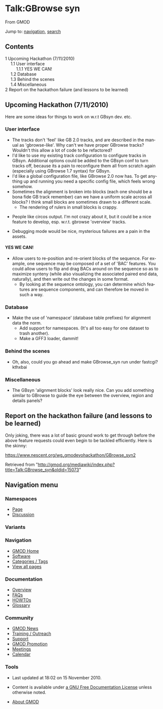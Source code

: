 <div id="mw-page-base" class="noprint">

</div>

<div id="mw-head-base" class="noprint">

</div>

<div id="content" class="mw-body" role="main">

<span id="top"></span>

<div id="mw-js-message" style="display:none;">

</div>



# <span dir="auto">Talk:GBrowse syn</span>

<div id="bodyContent">

<div id="siteSub">

From GMOD

</div>

<div id="contentSub">

</div>

<div id="jump-to-nav" class="mw-jump">

Jump to: [navigation](#mw-navigation), [search](#p-search)

</div>

<div id="mw-content-text" class="mw-content-ltr" lang="en" dir="ltr">

<div id="toc" class="toc">

<div id="toctitle">

## Contents

</div>

- [<span class="tocnumber">1</span> <span class="toctext">Upcoming
  Hackathon (7/11/2010)</span>](#Upcoming_Hackathon_.287.2F11.2F2010.29)
  - [<span class="tocnumber">1.1</span> <span class="toctext">User
    interface</span>](#User_interface)
    - [<span class="tocnumber">1.1.1</span> <span class="toctext">YES WE
      CAN!</span>](#YES_WE_CAN.21)
  - [<span class="tocnumber">1.2</span>
    <span class="toctext">Database</span>](#Database)
  - [<span class="tocnumber">1.3</span> <span class="toctext">Behind the
    scenes</span>](#Behind_the_scenes)
  - [<span class="tocnumber">1.4</span>
    <span class="toctext">Miscellaneous</span>](#Miscellaneous)
- [<span class="tocnumber">2</span> <span class="toctext">Report on the
  hackathon failure (and lessons to be
  learned)</span>](#Report_on_the_hackathon_failure_.28and_lessons_to_be_learned.29)

</div>

## <span id="Upcoming_Hackathon_.287.2F11.2F2010.29" class="mw-headline">Upcoming Hackathon (7/11/2010)</span>

Here are some ideas for things to work on w.r.t GBsyn dev. etc.

### <span id="User_interface" class="mw-headline">User interface</span>

- The tracks don't 'feel' like GB 2.0 tracks, and are described in the
  manual as 'gbrowse-like'. Why can't we have proper GBrowse tracks?
  Wouldn't this allow a lot of code to be refactored?
- I'd like to use my existing track configuration to configure tracks in
  GBsyn. Additional options could be added to the GBsyn conf to turn
  tracks off, because its a pain to reconfigure them all from scratch
  again (especially using GBrowse 1.7 syntax) for GBsyn.
- I'd like a global configuration file, like GBrowse 2.0 now has. To get
  anything up and running you need a specific config file, which feels
  wrong somehow.
- Sometimes the alignment is broken into blocks (each one should be a
  bona fide GB track remember) can we have a uniform scale across all
  blocks? I think small blocks are sometimes drawn to a different scale.
  - The rendering of rulers in small blocks is crappy.

<!-- -->

- People like circos output. I'm not crazy about it, but it could be a
  nice feature to develop, esp. w.r.t. gbrowse 'overview' tracks.

<!-- -->

- Debugging mode would be nice, mysterious failures are a pain in the
  assets.

#### <span id="YES_WE_CAN.21" class="mw-headline">YES WE CAN!</span>

- Allow users to re-position and re-orient blocks of the sequence. For
  example, one sequence may be composed of a set of 'BAC' features. You
  could allow users to flip and drag BACs around on the sequence so as
  to maximize synteny (while also visualizing the associated paired end
  data, naturally), and then write out the changes in some format.
  - By looking at the sequence ontology, you can determine which
    features are sequence components, and can therefore be moved in such
    a way.

### <span id="Database" class="mw-headline">Database</span>

- Make the use of 'namespace' (database table prefixes) for alignment
  data the norm.
  - Add support for namespaces. (It's all too easy for one dataset to
    trash another).
  - Make a GFF3 loader, dammit!

### <span id="Behind_the_scenes" class="mw-headline">Behind the scenes</span>

- Oh, also, could you go ahead and make GBrowse_syn run under fastcgi?
  kthxbai

### <span id="Miscellaneous" class="mw-headline">Miscellaneous</span>

- The GBsyn 'alignment blocks' look really nice. Can you add something
  similar to GBrowse to guide the eye between the overview, region and
  details panels?

## <span id="Report_on_the_hackathon_failure_.28and_lessons_to_be_learned.29" class="mw-headline">Report on the hackathon failure (and lessons to be learned)</span>

Only joking, there was a lot of basic ground work to get through before
the above feature requests could even begin to be tackled efficiently.
Here is the skinny:

<a href="https://www.nescent.org/wg_gmodevohackathon/GBrowse_syn2"
class="external free"
rel="nofollow">https://www.nescent.org/wg_gmodevohackathon/GBrowse_syn2</a>

</div>

<div class="printfooter">

Retrieved from
"<http://gmod.org/mediawiki/index.php?title=Talk:GBrowse_syn&oldid=15073>"

</div>

<div id="catlinks" class="catlinks catlinks-allhidden">

</div>

<div class="visualClear">

</div>

</div>

</div>

<div id="mw-navigation">

## Navigation menu

<div id="mw-head">



<div id="left-navigation">

<div id="p-namespaces" class="vectorTabs" role="navigation"
aria-labelledby="p-namespaces-label">

### Namespaces

- <span id="ca-nstab-main"><a href="GBrowse_syn.1" accesskey="c"
  title="View the content page [c]">Page</a></span>
- <span id="ca-talk"><a href="Talk:GBrowse_syn" accesskey="t"
  title="Discussion about the content page [t]">Discussion</a></span>

</div>

<div id="p-variants" class="vectorMenu emptyPortlet" role="navigation"
aria-labelledby="p-variants-label">

### 

### Variants[](#)

<div class="menu">

</div>

</div>

</div>





</div>

</div>

</div>

<div id="mw-panel">

<div id="p-logo" role="banner">

<a href="Main_Page"
style="background-image: url(../images/GMOD-cogs.png);"
title="Visit the main page"></a>

</div>

<div id="p-Navigation" class="portal" role="navigation"
aria-labelledby="p-Navigation-label">

### Navigation

<div class="body">

- <span id="n-GMOD-Home">[GMOD Home](Main_Page)</span>
- <span id="n-Software">[Software](GMOD_Components)</span>
- <span id="n-Categories-.2F-Tags">[Categories /
  Tags](Categories)</span>
- <span id="n-View-all-pages">[View all pages](Special:AllPages)</span>

</div>

</div>

<div id="p-Documentation" class="portal" role="navigation"
aria-labelledby="p-Documentation-label">

### Documentation

<div class="body">

- <span id="n-Overview">[Overview](Overview)</span>
- <span id="n-FAQs">[FAQs](Category:FAQ)</span>
- <span id="n-HOWTOs">[HOWTOs](Category:HOWTO)</span>
- <span id="n-Glossary">[Glossary](Glossary)</span>

</div>

</div>

<div id="p-Community" class="portal" role="navigation"
aria-labelledby="p-Community-label">

### Community

<div class="body">

- <span id="n-GMOD-News">[GMOD News](GMOD_News)</span>
- <span id="n-Training-.2F-Outreach">[Training /
  Outreach](Training_and_Outreach)</span>
- <span id="n-Support">[Support](Support)</span>
- <span id="n-GMOD-Promotion">[GMOD Promotion](GMOD_Promotion)</span>
- <span id="n-Meetings">[Meetings](Meetings)</span>
- <span id="n-Calendar">[Calendar](Calendar)</span>

</div>

</div>

<div id="p-tb" class="portal" role="navigation"
aria-labelledby="p-tb-label">

### Tools

<div class="body">




</div>

</div>

</div>

</div>

<div id="footer" role="contentinfo">

- <span id="footer-info-lastmod">Last updated at 18:02 on 15 November
  2010.</span>
<!-- - <span id="footer-info-viewcount">24,848 page views.</span> -->
- <span id="footer-info-copyright">Content is available under
  <a href="http://www.gnu.org/licenses/fdl-1.3.html" class="external"
  rel="nofollow">a GNU Free Documentation License</a> unless otherwise
  noted.</span>

<!-- -->

- <span id="footer-places-about">[About
  GMOD](GMOD:About "GMOD:About")</span>

<!-- -->






</div>
